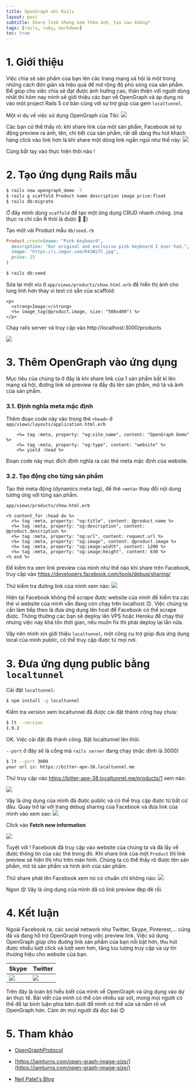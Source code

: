 ```yaml
---
title: OpenGraph với Rails
layout: post
subtitle: Share link nhưng kèm thêm ảnh, tại sao không?
tags: [rails, ruby, markdown]
toc: true
---
```


# 1. Giới thiệu
Việc chia sẻ sản phẩm của bạn lên các trang mạng xã hội là một trong những cách đơn giản và hiệu quả để mở rộng độ phủ sóng của sản phẩm. Để giúp cho việc chia sẻ đạt được ảnh hưởng cao, thân thiện với người dùng nhất thì hôm nay mình sẽ giới thiệu các bạn về OpenGraph và áp dụng nó vào một project Rails 5 cơ bản cùng với sự trợ giúp của gem `localtunnel`.

Một ví dụ về việc sử dụng OpenGraph của Tiki:
![](https://images.viblo.asia/a0af2aae-9d7e-42f8-bc23-586c6d73424b.png)

Các bạn có thể thấy rõ: khi share link của một sản phẩm, Facebook sẽ tự động preview ra ảnh, tên, chi tiết của sản phẩm, rất dễ dàng thu hút khách hàng click vào link hơn là khi share một dòng link ngắn ngủi như thế này:
![](https://images.viblo.asia/8302e578-0d9f-4796-8802-96aa8e57043f.png)

Cùng bắt tay vào thực hiện thôi nào !

# 2. Tạo ứng dụng Rails mẫu
```bash
$ rails new opengraph_demo -T
$ rails g scaffold Product name description image price:float
$ rails db:migrate
```

Ở đây mình dùng `scaffold` để tạo một ứng dụng CRUD nhanh chóng. (mà thực ra chỉ cần R thôi là được :rofl: :rofl:)

Tạo một vài Product mẫu
`db/seed.rb`
```ruby
Product.create(name: "Pink Keyboard",
  description: "Our original and exclusive pink keyboard I ever had.",
  image: "https://i.imgur.com/R4JWiTC.jpg",
  price: 25
)
```

```bash
$ rails db:seed
```

Sửa lại một xíu ở `app/views/products/show.html.erb` để hiển thị ảnh cho lung linh hơn thay vì text có sẵn của scaffold:

```erb
<p>
  <strong>Image:</strong>
  <%= image_tag(@product.image, size: "500x400") %>
</p>
```

Chạy rails server và truy cập vào http://localhost:3000/products

![](https://images.viblo.asia/2cf01970-df4b-421b-8ba7-7a4f5fd0842a.png)
# 3. Thêm OpenGraph vào ứng dụng
Mục tiêu của chúng ta ở đây là khi share link của 1 sản phẩm bất kì lên mạng xã hội, đường link sẽ preview ra đầy đủ tên sản phẩm, mô tả và ảnh của sản phẩm.

### 3.1. Định nghĩa meta mặc định 
Thêm đoạn code này vào trong thẻ `<head>` ở `app/views/layouts/application.html.erb`

```erb
    <%= tag :meta, property: "og:site_name", content: "OpenGraph Demo" %>
    <%= tag :meta, property: "og:type", content: "website" %>
    <%= yield :head %>
```

Đoạn code này mục đích định nghĩa ra các thẻ meta mặc định của website.

### 3.2. Tạo <meta> động cho từng sản phẩm
Tạo thẻ meta động (dynamics meta tag), để thẻ `<meta>` thay đổi nội dung tương ứng với từng sản phẩm.

`app/views/products/show.html.erb`

```erb
<% content_for :head do %>
  <%= tag :meta, property: "og:title", content: @product.name %>
  <%= tag :meta, property: "og:description", content: @product.description %>
  <%= tag :meta, property: "og:url", content: request.url %>
  <%= tag :meta, property: "og:image", content: @product.image %>
  <%= tag :meta, property: "og:image:width", content: 1200 %>
  <%= tag :meta, property: "og:image:height", content: 630 %>
<% end %>
```

Để kiểm tra xem link preview của mình như thế nào khi share trên Facebook, truy cập vào https://developers.facebook.com/tools/debug/sharing/

Thử kiểm tra đường link của mình xem nào: 
![](https://images.viblo.asia/273258e6-390e-4450-8d38-785e74d75ee5.png)

Hiện tại Facebook không thể scrape được website của mình để kiểm tra các thẻ <meta> vì website của mình vẫn đang còn chạy trên localhost :upside_down_face:. Việc chúng ta cần làm tiếp theo là đưa ứng dụng lên host để Facebook có thể scrape được. Thông thường các bạn sẽ deploy lên VPS hoặc Heroku để chạy thử nhưng việc này khá tốn thời gian, nếu muốn fix thì phải deploy lại lần nữa. 

Vậy nên mình xin giới thiệu `localtunnel`, một công cụ trợ giúp đưa ứng dụng local của mình public, có thể truy cập được từ mọi nơi.

# 3. Đưa ứng dụng public bằng `localtunnel`
Cài đặt `localtunnel`:

```bash
$ npm install -g localtunnel
```

Kiểm tra version xem localtunnel đã được cài đặt thành công hay chưa:
```bash
$ lt --version
1.9.2
```

OK. Việc cài đặt đã thành công. Bật localtunnel lên thôi.

`--port` ở đây sẽ là cổng mà `rails server` đang chạy (mặc định là 3000)
```bash
$ lt --port 3000
your url is: https://bitter-ape-38.localtunnel.me
```

Thử truy cập vào https://bitter-ape-38.localtunnel.me/products/1 xem nào:

![](https://images.viblo.asia/bd2ce1c3-58e3-4d61-972c-63006301f04a.png)

Vậy là ứng dụng của mình đã được public và có thể truy cập được từ bất cứ đâu. Quay trở lại với trang debug sharing của Facebook và đưa link của mình vào xem sao:
![](https://images.viblo.asia/09c579fc-f981-45b4-b58a-332c8481b88c.png)

Click vào **Fetch new information**

![](https://images.viblo.asia/2598579b-8b1a-47ff-b184-7302a5bab152.png)

Tuyệt vời ! Facebook đã truy cập vào website của chúng ta và đã lấy về được thông tin của các thẻ <meta> trong đó. Khi share link của một `Product` thì link preview sẽ hiện thị như trên màn hình. Chúng ta có thể thấy rõ được tên sản phẩm, mô tả sản phẩm và hình ảnh của sản phẩm.

Thử share phát lên Facebook xem nó có chuẩn chỉ không nào:
![](https://images.viblo.asia/c6a05e1a-bf6c-44c7-af5c-1884de566980.png)

Ngon :heart_eyes: Vậy là ứng dụng của mình đã có link preview đẹp đẽ rồi.

# 4. Kết luận
Ngoài Facebook ra, các social network như Twitter, Skype, Pinterest,... cũng đã và đang hỗ trợ OpenGraph trong việc preview link. Việc sử dụng OpenGraph giúp cho đuờng link sản phẩm của bạn nổi bật hơn, thu hút được nhiều lượt click và lượt xem hơn, tăng lưu lượng truy cập và uy tín thương hiệu cho website của bạn.

| Skype | Twitter |
| -------- | -------- |
| ![](https://images.viblo.asia/44c2f4ab-2561-4196-a3c5-7f59978109ba.png)| ![](https://images.viblo.asia/6d3e05db-5ddb-4e00-96c2-975422523bb6.png)|

Trên đây là toàn bộ hiểu biết của mình về OpenGraph và ứng dụng vào dự án thực tế. Bài viết của mình có thể còn nhiều sai sót, mong mọi người có thể để lại bình luận phía bên dưới để mình có thể sửa và nắm rõ về OpenGraph hơn.
Cảm ơn mọi người đã đọc bài :blush:


# 5. Tham khảo
- [OpenGraphProtocol](http://ogp.me/)

- [https://iamturns.com/open-graph-image-size/](https://iamturns.com/open-graph-image-size/)

- [Neil Patel's Blog](https://neilpatel.com/blog/open-graph-meta-tags/)
